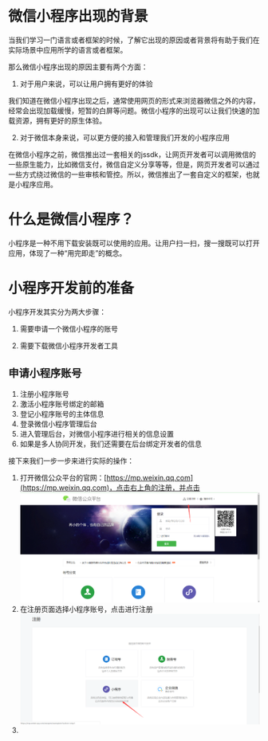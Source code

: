 # 微信小程序出现的背景

当我们学习一门语言或者框架的时候，了解它出现的原因或者背景将有助于我们在实际场景中应用所学的语言或者框架。

那么微信小程序出现的原因主要有两个方面：

1. 对于用户来说，可以让用户拥有更好的体验

我们知道在微信小程序出现之后，通常使用网页的形式来浏览器微信之外的内容，经常会出现加载缓慢，短暂的白屏等问题。微信小程序的出现可以让我们快速的加载资源，拥有更好的原生体验。

2. 对于微信本身来说，可以更方便的接入和管理我们开发的小程序应用

在微信小程序之前，微信推出过一套相关的jssdk，让网页开发者可以调用微信的一些原生能力，比如微信支付，微信自定义分享等等，但是，网页开发者可以通过一些方式绕过微信的一些审核和管控。所以，微信推出了一套自定义的框架，也就是小程序应用。

# 什么是微信小程序？

小程序是一种不用下载安装既可以使用的应用。让用户扫一扫，搜一搜既可以打开应用，体现了一种“用完即走”的概念。

# 小程序开发前的准备

小程序开发其实分为两大步骤：

1. 需要申请一个微信小程序的账号

2. 需要下载微信小程序开发者工具

## 申请小程序账号

1. 注册小程序账号
2. 激活小程序账号绑定的邮箱
3. 登记小程序账号的主体信息
4. 登录微信小程序管理后台
5. 进入管理后台，对微信小程序进行相关的信息设置
6. 如果是多人协同开发，我们还需要在后台绑定开发者的信息

接下来我们一步一步来进行实际的操作：

1. 打开微信公众平台的官网：[https://mp.weixin.qq.com](https://mp.weixin.qq.com)，点击右上角的注册，并点击
![](./1.png)
2. 在注册页面选择小程序账号，点击进行注册
![](./2.png)
3. 

